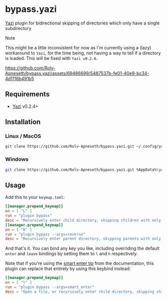 # bypass.yazi

[Yazi](https://github.com/sxyazi/yazi) plugin for bidirectional skipping of directories which only have a single subdirectory

> [!NOTE]
> This might be a little inconsistent for now as I'm currently using a (lazy) workaround to `Yazi`, for the time being, not having a way to tell if a directory is loaded. This will be fixed with `Yazi v0.2.6`.

<https://github.com/Rolv-Apneseth/bypass.yazi/assets/69486699/5487537b-fe01-40e9-bc34-4d1116b491b5>

## Requirements

- [Yazi](https://github.com/sxyazi/yazi) v0.2.4+

## Installation

### Linux / MacOS

```sh
git clone https://github.com/Rolv-Apneseth/bypass.yazi.git ~/.config/yazi/plugins/bypass.yazi
```

### Windows

```sh
git clone https://github.com/Rolv-Apneseth/bypass.yazi.git %AppData%\yazi\config\plugins\bypass.yazi
```

## Usage

Add this to your `keymap.toml`:

```toml
[[manager.prepend_keymap]]
on = [ "L" ]
run = "plugin bypass"
desc = "Recursively enter child directory, skipping children with only a single subdirectory"
[[manager.prepend_keymap]]
on = [ "H" ]
run = "plugin bypass --args=reverse"
desc = "Recursively enter parent directory, skipping parents with only a single subdirectory"
```

And that's it. You can bind any key you like, including overriding the default `enter` and `leave` bindings by setting them to `l` and `h` respectively.

Note that  if you're using the [smart enter tip](https://yazi-rs.github.io/docs/tips#smart-enter) from the documentation, this plugin can replace that entirely by using this keybind instead:

```toml
[[manager.prepend_keymap]]
on = [ "l" ]
run = "plugin bypass --args=smart_enter"
desc = "Open a file, or recursively enter child directory, skipping children with only a single subdirectory"
```
